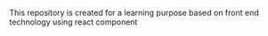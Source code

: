 This repository is created for a learning purpose based on front end technology using react component